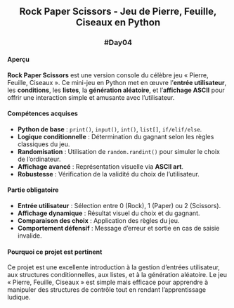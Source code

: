 ## <p align="center"> Rock Paper Scissors - Jeu de Pierre, Feuille, Ciseaux en Python </p>
### <p align="center"> #Day04 </p>

#### Aperçu
**Rock Paper Scissors** est une version console du célèbre jeu « Pierre, Feuille, Ciseaux ». Ce mini-jeu en Python met en œuvre l’**entrée utilisateur**, les **conditions**, les **listes**, la **génération aléatoire**, et l’**affichage ASCII** pour offrir une interaction simple et amusante avec l’utilisateur.

#### Compétences acquises
- **Python de base** : `print()`, `input()`, `int()`, `list[]`, `if/elif/else`.
- **Logique conditionnelle** : Détermination du gagnant selon les règles classiques du jeu.
- **Randomisation** : Utilisation de `random.randint()` pour simuler le choix de l’ordinateur.
- **Affichage avancé** : Représentation visuelle via **ASCII art**.
- **Robustesse** : Vérification de la validité du choix de l’utilisateur.

#### Partie obligatoire
- **Entrée utilisateur** : Sélection entre 0 (Rock), 1 (Paper) ou 2 (Scissors).
- **Affichage dynamique** : Résultat visuel du choix et du gagnant.
- **Comparaison des choix** : Application des règles du jeu.
- **Comportement défensif** : Message d’erreur et sortie en cas de saisie invalide.

#### Pourquoi ce projet est pertinent
Ce projet est une excellente introduction à la gestion d’entrées utilisateur, aux structures conditionnelles, aux listes, et à la génération aléatoire. Le jeu « Pierre, Feuille, Ciseaux » est simple mais efficace pour apprendre à manipuler des structures de contrôle tout en rendant l’apprentissage ludique.
